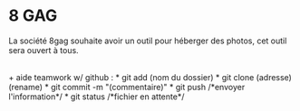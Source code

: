 # 8 GAG
<p>La société 8gag souhaite avoir un outil pour héberger des photos, cet outil sera ouvert à tous.<p>
<br>
+ aide teamwork w/ github :
* git add (nom du dossier)
* git clone (adresse) (rename)
* git commit -m "(commentaire)"
* git push /*envoyer l'information*/
* git status /*fichier en attente*/
